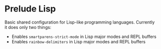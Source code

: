 # Prelude Lisp

Basic shared configuration for Lisp-like programming languages. Currently
it does only two things:

- Enables `smartparens-strict-mode` in Lisp major modes and REPL buffers
- Enables `rainbow-delimiters` in Lisp major modes and REPL buffers
